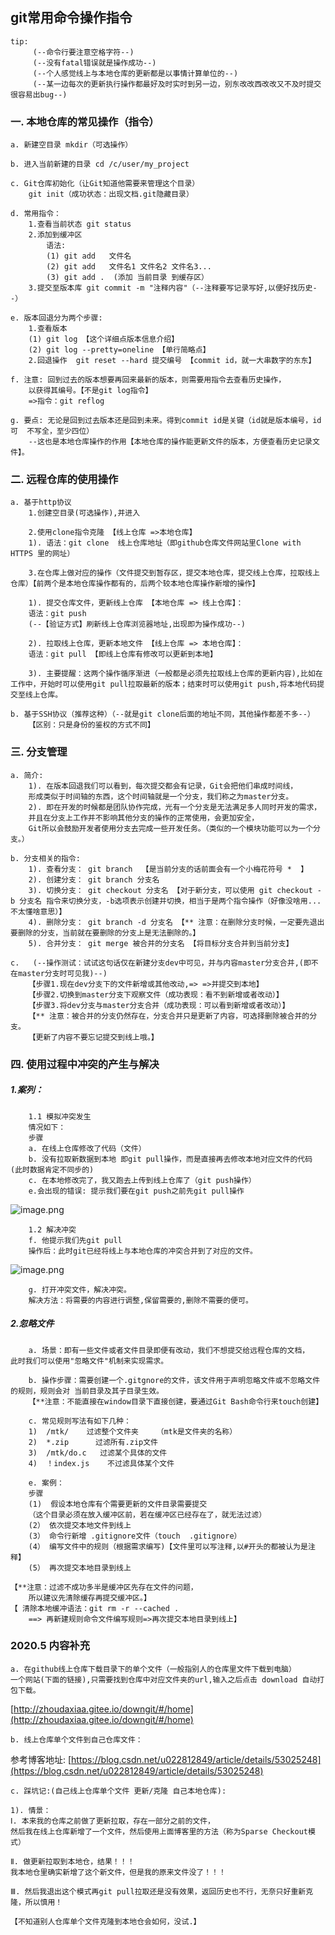 ## git常用命令操作指令
	tip: 
		 (--命令行要注意空格字符--) 
		 (--没有fatal错误就是操作成功--) 
		 (--个人感觉线上与本地仓库的更新都是以事情计算单位的--)
		 (--某一边每次的更新执行操作都最好及时实时到另一边，别东改改西改改又不及时提交很容易出bug--)

###  一. 本地仓库的常见操作（指令）
	a. 新建空目录 mkdir（可选操作）
	
	b. 进入当前新建的目录 cd /c/user/my_project
	
	c. Git仓库初始化（让Git知道他需要来管理这个目录）
		git init（成功状态：出现文档.git隐藏目录）
	
	d. 常用指令：
		1.查看当前状态 git status
		2.添加到缓冲区 
			语法: 
			(1) git add   文件名
			(2) git add   文件名1 文件名2 文件名3...
			(3) git add .  (添加 当前目录 到缓存区）
		3.提交至版本库 git commit -m "注释内容"（--注释要写记录写好,以便好找历史--）
	
	e. 版本回退分为两个步骤:
		1.查看版本  
		(1) git log 【这个详细点版本信息介绍】 
		(2) git log --pretty=oneline 【单行简略点】
		2.回退操作  git reset --hard 提交编号 【commit id，就一大串数字的东东】	

	f. 注意: 回到过去的版本想要再回来最新的版本，则需要用指令去查看历史操作，
		以获得其编号。【不是git log指令】
		=>指令：git reflog

	g. 要点: 无论是回到过去版本还是回到未来。得到commit id是关键（id就是版本编号，id可	不写全，至少四位）
		--这也是本地仓库操作的作用【本地仓库的操作能更新文件的版本，方便查看历史记录文件】。

### 二. 远程仓库的使用操作
	a. 基于http协议
		1.创建空目录(可选操作),并进入

		2.使用clone指令克隆 【线上仓库 =>本地仓库】
		1). 语法：git clone  线上仓库地址（即github仓库文件网站里Clone with HTTPS 里的网址）
  
		3.在仓库上做对应的操作（文件提交到暂存区，提交本地仓库，提交线上仓库，拉取线上仓库）【前两个是本地仓库操作都有的，后两个较本地仓库操作新增的操作】
    	
		1). 提交仓库文件，更新线上仓库 【本地仓库 => 线上仓库】：
    	语法：git push
    	(--【验证方式】刷新线上仓库浏览器地址,出现即为操作成功--)
   
    	2). 拉取线上仓库，更新本地文件 【线上仓库 => 本地仓库】：
    	语法：git pull 【即线上仓库有修改可以更新到本地】
   
		3). 主要提醒：这两个操作循序渐进（一般都是必须先拉取线上仓库的更新内容),比如在工作中，开始时可以使用git pull拉取最新的版本；结束时可以使用git push,将本地代码提交至线上仓库。

	b. 基于SSH协议（推荐这种）（--就是git clone后面的地址不同，其他操作都差不多--）
		【区别：只是身份的鉴权的方式不同】

### 三. 分支管理
	a. 简介:
        1). 在版本回退我们可以看到，每次提交都会有记录，Git会把他们串成时间线，
		形成类似于时间轴的东西，这个时间轴就是一个分支，我们称之为master分支。
        2). 即在开发的时候都是团队协作完成，光有一个分支是无法满足多人同时开发的需求，
		并且在分支上工作并不影响其他分支的操作的正常使用，会更加安全，
		Git所以会鼓励开发者使用分支去完成一些开发任务。（类似的一个模块功能可以为一个分支。）

	b. 分支相关的指令:
		1). 查看分支： git branch  【是当前分支的话前面会有一个小梅花符号 *  】
		2). 创建分支： git branch 分支名
		3). 切换分支： git checkout 分支名 【对于新分支，可以使用 git checkout -b 分支名 指令来切换分支，-b选项表示创建并切换，相当于是两个指令操作（好像没啥用...不太懂啥意思）】
		4). 删除分支： git branch -d 分支名 【** 注意：在删除分支时候，一定要先退出要删除的分支，当前就在要删除的分支上是无法删除的。】
		5). 合并分支： git merge 被合并的分支名 【将目标分支合并到当前分支】

	c. 	 (--操作测试：试试这句话仅在新建分支dev中可见，并与内容master分支合并,(即不在master分支时可见我)--)
		【步骤1.现在dev分支下的文件新增或其他改动,=> =>并提交到本地】
		【步骤2.切换到master分支下观察文件（成功表现：看不到新增或者改动）】
    	【步骤3.将dev分支与master分支合并（成功表现：可以看到新增或者改动）】
    	【** 注意：被合并的分支仍然存在，分支合并只是更新了内容，可选择删除被合并的分支。
		【更新了内容不要忘记提交到线上哦。】


### 四. 使用过程中冲突的产生与解决
##### 1.案列：
		1.1 模拟冲突发生
		情况如下：
		步骤 
		a. 在线上仓库修改了代码（文件）
		b. 没有拉取新数据到本地 即git pull操作，而是直接再去修改本地对应文件的代码        (此时数据肯定不同步的)
		c. 在本地修改完了，我又跑去上传到线上仓库了（git push操作）
		e.会出现的错误: 提示我们要在git push之前先git pull操作

   ![image.png](https://i.loli.net/2020/07/14/rOlC2pIaWksoRV7.png)

		1.2 解决冲突
		f. 他提示我们先git pull
		操作后：此时git已经将线上与本地仓库的冲突合并到了对应的文件。
   ![image.png](https://i.loli.net/2020/07/14/gYwSLfKyFD7H5bU.png)
   
		g. 打开冲突文件，解决冲突。
		解决方法：将需要的内容进行调整,保留需要的,删除不需要的便可。

##### 2.忽略文件
		a. 场景：即有一些文件或者文件目录即便有改动，我们不想提交给远程仓库的文档，
	此时我们可以使用"忽略文件"机制来实现需求。
    
    	b. 操作步骤：需要创建一个.gitgnore的文件，该文件用于声明忽略文件或不忽略文件的规则，规则会对 当前目录及其子目录生效。
		【**注意：不能直接在window目录下直接创建，要通过Git Bash命令行来touch创建】

		c. 常见规则写法有如下几种：
		1)  /mtk/    过滤整个文件夹    （mtk是文件夹的名称）
		2)  *.zip      过滤所有.zip文件
		3)  /mtk/do.c   过滤某个具体的文件
		4)  ！index.js    不过滤具体某个文件

		e. 案例：
		步骤 
		(1)  假设本地仓库有个需要更新的文件目录需要提交 
		（这个目录必须在放入缓冲区前，若在缓冲区已经存在了，就无法过滤）
		(2） 依次提交本地文件到线上
		(3） 命令行新增 .gitignore文件（touch  .gitignore）
		(4） 编写文件中的规则（根据需求编写)【文件里可以写注释,以#开头的都被认为是注释】
		(5） 再次提交本地目录到线上
		
	【**注意：过滤不成功多半是缓冲区先存在文件的问题，
		所以建议先清除缓存再提交缓冲区。】
	【 清除本地缓冲语法：git rm -r --cached . 
		==> 再新建规则命令文件编写规则=>再次提交本地目录到线上】

### 2020.5 内容补充
	a. 在github线上仓库下载目录下的单个文件（一般指别人的仓库里文件下载到电脑） 
	一个网站(下面的链接),只需要找到仓库中对应文件夹的url,输入之后点击 download 自动打包下载。

[http://zhoudaxiaa.gitee.io/downgit/#/home](http://zhoudaxiaa.gitee.io/downgit/#/home)
	
	b. 线上仓库单个文件到自己仓库文件：

参考博客地址: 
[https://blog.csdn.net/u022812849/article/details/53025248](https://blog.csdn.net/u022812849/article/details/53025248)

	c. 踩坑记:(自己线上仓库单个文件 更新/克隆 自己本地仓库):
	
	1). 情景：
	Ⅰ. 本来我的仓库之前做了更新拉取，存在一部分之前的文件，
	然后我在线上仓库新增了一个文件，然后使用上面博客里的方法（称为Sparse Checkout模式）
	
	Ⅱ. 做更新拉取到本地仓，结果！！！ 
	我本地仓里确实新增了这个新文件，但是我的原来文件没了！！！ 
	
	Ⅲ. 然后我退出这个模式再git pull拉取还是没有效果，返回历史也不行，无奈只好重新克隆，所以慎用！
	
	【不知道别人仓库单个文件克隆到本地仓会如何，没试.】

  